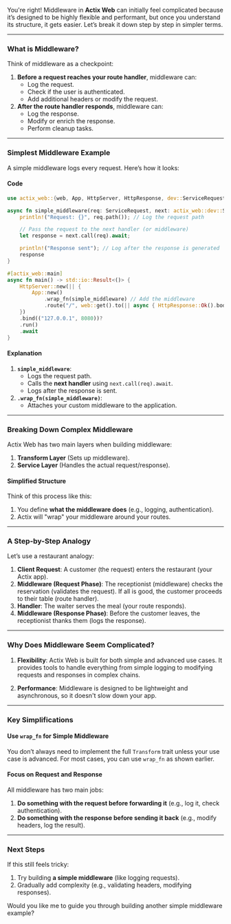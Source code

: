 You're right! Middleware in **Actix Web** can initially feel complicated because it’s designed to be highly flexible and performant, but once you understand its structure, it gets easier. Let’s break it down step by step in simpler terms.

---

### **What is Middleware?**

Think of middleware as a checkpoint:

1. **Before a request reaches your route handler**, middleware can:
    - Log the request.
    - Check if the user is authenticated.
    - Add additional headers or modify the request.
2. **After the route handler responds**, middleware can:
    - Log the response.
    - Modify or enrich the response.
    - Perform cleanup tasks.

---

### **Simplest Middleware Example**

A simple middleware logs every request. Here’s how it looks:

#### **Code**

```rust
use actix_web::{web, App, HttpServer, HttpResponse, dev::ServiceRequest, Error};

async fn simple_middleware(req: ServiceRequest, next: actix_web::dev::Service) -> Result<actix_web::dev::ServiceResponse, Error> {
    println!("Request: {}", req.path()); // Log the request path

    // Pass the request to the next handler (or middleware)
    let response = next.call(req).await;

    println!("Response sent"); // Log after the response is generated
    response
}

#[actix_web::main]
async fn main() -> std::io::Result<()> {
    HttpServer::new(|| {
        App::new()
            .wrap_fn(simple_middleware) // Add the middleware
            .route("/", web::get().to(|| async { HttpResponse::Ok().body("Hello, Actix!") }))
    })
    .bind(("127.0.0.1", 8080))?
    .run()
    .await
}
```

#### **Explanation**

1. **`simple_middleware`**:
    - Logs the request path.
    - Calls the **next handler** using `next.call(req).await`.
    - Logs after the response is sent.
2. **`.wrap_fn(simple_middleware)`**:
    - Attaches your custom middleware to the application.

---

### **Breaking Down Complex Middleware**

Actix Web has two main layers when building middleware:

1. **Transform Layer** (Sets up middleware).
2. **Service Layer** (Handles the actual request/response).

#### Simplified Structure

Think of this process like this:

1. You define **what the middleware does** (e.g., logging, authentication).
2. Actix will "wrap" your middleware around your routes.

---

### **A Step-by-Step Analogy**

Let’s use a restaurant analogy:

1. **Client Request**: A customer (the request) enters the restaurant (your Actix app).
2. **Middleware (Request Phase)**: The receptionist (middleware) checks the reservation (validates the request). If all is good, the customer proceeds to their table (route handler).
3. **Handler**: The waiter serves the meal (your route responds).
4. **Middleware (Response Phase)**: Before the customer leaves, the receptionist thanks them (logs the response).

---

### **Why Does Middleware Seem Complicated?**

1. **Flexibility**: Actix Web is built for both simple and advanced use cases. It provides tools to handle everything from simple logging to modifying requests and responses in complex chains.
    
2. **Performance**: Middleware is designed to be lightweight and asynchronous, so it doesn't slow down your app.
    

---

### **Key Simplifications**

#### **Use `wrap_fn` for Simple Middleware**

You don’t always need to implement the full `Transform` trait unless your use case is advanced. For most cases, you can use `wrap_fn` as shown earlier.

#### **Focus on Request and Response**

All middleware has two main jobs:

1. **Do something with the request before forwarding it** (e.g., log it, check authentication).
2. **Do something with the response before sending it back** (e.g., modify headers, log the result).

---

### **Next Steps**

If this still feels tricky:

1. Try building **a simple middleware** (like logging requests).
2. Gradually add complexity (e.g., validating headers, modifying responses).

Would you like me to guide you through building another simple middleware example?
